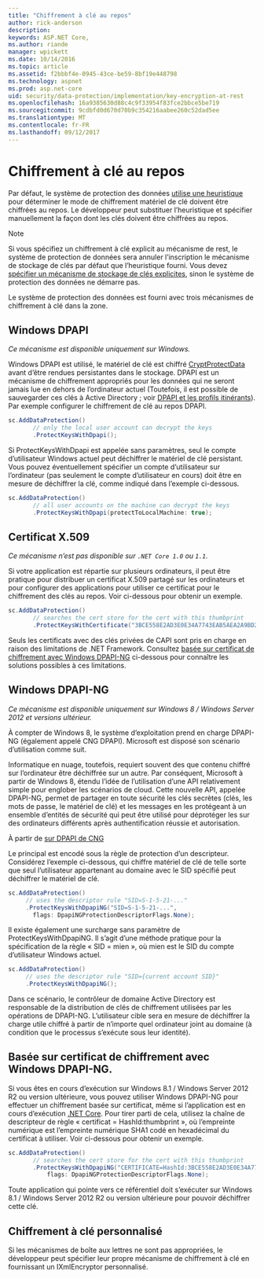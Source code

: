 ```yaml
---
title: "Chiffrement à clé au repos"
author: rick-anderson
description: 
keywords: ASP.NET Core,
ms.author: riande
manager: wpickett
ms.date: 10/14/2016
ms.topic: article
ms.assetid: f2bbbf4e-0945-43ce-be59-8bf19e448798
ms.technology: aspnet
ms.prod: asp.net-core
uid: security/data-protection/implementation/key-encryption-at-rest
ms.openlocfilehash: 16a9385630d88c4c9f33954f83fce2bbce5be719
ms.sourcegitcommit: 9cdbfd0d670d70b9c354216aabee260c52dad5ee
ms.translationtype: MT
ms.contentlocale: fr-FR
ms.lasthandoff: 09/12/2017
---
```

# <a name="key-encryption-at-rest"></a>Chiffrement à clé au repos

<a name=data-protection-implementation-key-encryption-at-rest></a>

Par défaut, le système de protection des données [utilise une heuristique](../configuration/default-settings.md#data-protection-default-settings) pour déterminer le mode de chiffrement matériel de clé doivent être chiffrées au repos. Le développeur peut substituer l’heuristique et spécifier manuellement la façon dont les clés doivent être chiffrées au repos.

> [!NOTE]
> Si vous spécifiez un chiffrement à clé explicit au mécanisme de rest, le système de protection de données sera annuler l’inscription le mécanisme de stockage de clés par défaut que l’heuristique fourni. Vous devez [spécifier un mécanisme de stockage de clés explicites](key-storage-providers.md#data-protection-implementation-key-storage-providers), sinon le système de protection des données ne démarre pas.

<a name=data-protection-implementation-key-encryption-at-rest-providers></a>

Le système de protection des données est fourni avec trois mécanismes de chiffrement à clé dans la zone.

## <a name="windows-dpapi"></a>Windows DPAPI

*Ce mécanisme est disponible uniquement sur Windows.*

Windows DPAPI est utilisé, le matériel de clé est chiffré [CryptProtectData](https://msdn.microsoft.com/library/windows/desktop/aa380261(v=vs.85).aspx) avant d’être rendues persistantes dans le stockage. DPAPI est un mécanisme de chiffrement appropriés pour les données qui ne seront jamais lue en dehors de l’ordinateur actuel (Toutefois, il est possible de sauvegarder ces clés à Active Directory ; voir [DPAPI et les profils itinérants](https://support.microsoft.com/kb/309408/#6)). Par exemple configurer le chiffrement de clé au repos DPAPI.

```csharp
sc.AddDataProtection()
       // only the local user account can decrypt the keys
       .ProtectKeysWithDpapi();
   ```

Si ProtectKeysWithDpapi est appelée sans paramètres, seul le compte d’utilisateur Windows actuel peut déchiffrer le matériel de clé persistant. Vous pouvez éventuellement spécifier un compte d’utilisateur sur l’ordinateur (pas seulement le compte d’utilisateur en cours) doit être en mesure de déchiffrer la clé, comme indiqué dans l’exemple ci-dessous.

```csharp
sc.AddDataProtection()
       // all user accounts on the machine can decrypt the keys
       .ProtectKeysWithDpapi(protectToLocalMachine: true);
   ```

## <a name="x509-certificate"></a>Certificat X.509

*Ce mécanisme n’est pas disponible sur `.NET Core 1.0` ou `1.1`.*

Si votre application est répartie sur plusieurs ordinateurs, il peut être pratique pour distribuer un certificat X.509 partagé sur les ordinateurs et pour configurer des applications pour utiliser ce certificat pour le chiffrement des clés au repos. Voir ci-dessous pour obtenir un exemple.

```csharp
sc.AddDataProtection()
       // searches the cert store for the cert with this thumbprint
       .ProtectKeysWithCertificate("3BCE558E2AD3E0E34A7743EAB5AEA2A9BD2575A0");
   ```

Seuls les certificats avec des clés privées de CAPI sont pris en charge en raison des limitations de .NET Framework. Consultez [basée sur certificat de chiffrement avec Windows DPAPI-NG](#data-protection-implementation-key-encryption-at-rest-dpapi-ng) ci-dessous pour connaître les solutions possibles à ces limitations.

<a name=data-protection-implementation-key-encryption-at-rest-dpapi-ng></a>

## <a name="windows-dpapi-ng"></a>Windows DPAPI-NG

*Ce mécanisme est disponible uniquement sur Windows 8 / Windows Server 2012 et versions ultérieur.*

À compter de Windows 8, le système d’exploitation prend en charge DPAPI-NG (également appelé CNG DPAPI). Microsoft est disposé son scénario d’utilisation comme suit.

   Informatique en nuage, toutefois, requiert souvent des que contenu chiffré sur l’ordinateur être déchiffrée sur un autre. Par conséquent, Microsoft à partir de Windows 8, étendu l’idée de l’utilisation d’une API relativement simple pour englober les scénarios de cloud. Cette nouvelle API, appelée DPAPI-NG, permet de partager en toute sécurité les clés secrètes (clés, les mots de passe, le matériel de clé) et les messages en les protégeant à un ensemble d’entités de sécurité qui peut être utilisé pour déprotéger les sur des ordinateurs différents après authentification réussie et autorisation.

   À partir de [sur DPAPI de CNG](https://msdn.microsoft.com/library/windows/desktop/hh706794(v=vs.85).aspx)

Le principal est encodé sous la règle de protection d’un descripteur. Considérez l’exemple ci-dessous, qui chiffre matériel de clé de telle sorte que seul l’utilisateur appartenant au domaine avec le SID spécifié peut déchiffrer le matériel de clé.

```csharp
sc.AddDataProtection()
     // uses the descriptor rule "SID=S-1-5-21-..."
     .ProtectKeysWithDpapiNG("SID=S-1-5-21-...",
       flags: DpapiNGProtectionDescriptorFlags.None);
   ```

Il existe également une surcharge sans paramètre de ProtectKeysWithDpapiNG. Il s’agit d’une méthode pratique pour la spécification de la règle « SID = mien », où mien est le SID du compte d’utilisateur Windows actuel.

```csharp
sc.AddDataProtection()
     // uses the descriptor rule "SID={current account SID}"
     .ProtectKeysWithDpapiNG();
   ```

Dans ce scénario, le contrôleur de domaine Active Directory est responsable de la distribution de clés de chiffrement utilisées par les opérations de DPAPI-NG. L’utilisateur cible sera en mesure de déchiffrer la charge utile chiffré à partir de n’importe quel ordinateur joint au domaine (à condition que le processus s’exécute sous leur identité).

## <a name="certificate-based-encryption-with-windows-dpapi-ng"></a>Basée sur certificat de chiffrement avec Windows DPAPI-NG.

Si vous êtes en cours d’exécution sur Windows 8.1 / Windows Server 2012 R2 ou version ultérieure, vous pouvez utiliser Windows DPAPI-NG pour effectuer un chiffrement basée sur certificat, même si l’application est en cours d’exécution [.NET Core](https://www.microsoft.com/net/core). Pour tirer parti de cela, utilisez la chaîne de descripteur de règle « certificat = HashId:thumbprint », où l’empreinte numérique est l’empreinte numérique SHA1 codé en hexadécimal du certificat à utiliser. Voir ci-dessous pour obtenir un exemple.

```csharp
sc.AddDataProtection()
       // searches the cert store for the cert with this thumbprint
       .ProtectKeysWithDpapiNG("CERTIFICATE=HashId:3BCE558E2AD3E0E34A7743EAB5AEA2A9BD2575A0",
           flags: DpapiNGProtectionDescriptorFlags.None);
   ```

Toute application qui pointe vers ce référentiel doit s’exécuter sur Windows 8.1 / Windows Server 2012 R2 ou version ultérieure pour pouvoir déchiffrer cette clé.

## <a name="custom-key-encryption"></a>Chiffrement à clé personnalisé

Si les mécanismes de boîte aux lettres ne sont pas appropriées, le développeur peut spécifier leur propre mécanisme de chiffrement à clé en fournissant un IXmlEncryptor personnalisé.
